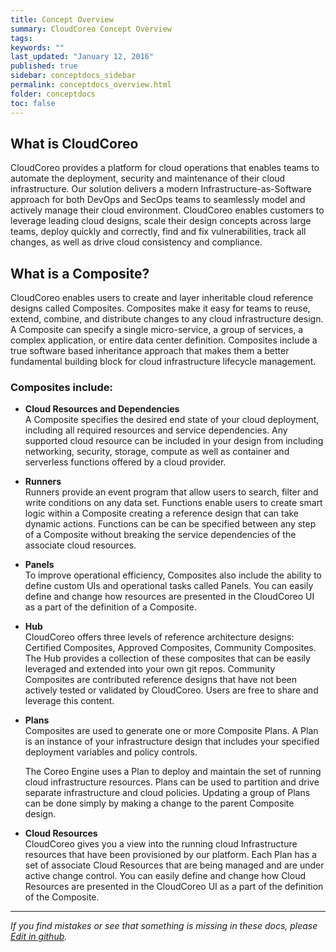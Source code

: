 ```yaml
---
title: Concept Overview
summary: CloudCoreo Concept Overview
tags:
keywords: ""
last_updated: "January 12, 2016"
published: true
sidebar: conceptdocs_sidebar
permalink: conceptdocs_overview.html
folder: conceptdocs
toc: false
---
```


## What is CloudCoreo  
CloudCoreo provides a platform for cloud operations that enables teams to automate the deployment, security and maintenance of their cloud infrastructure. Our solution delivers a modern Infrastructure-as-Software approach for both DevOps and SecOps teams to seamlessly model and actively manage their cloud environment. CloudCoreo enables customers to leverage leading cloud designs, scale their design concepts across large teams, deploy quickly and correctly, find and fix vulnerabilities, track all changes, as well as drive cloud consistency and compliance.  

## What is a Composite?  
CloudCoreo enables users to create and layer inheritable cloud reference designs called Composites.  Composites make it easy for teams to reuse, extend, combine, and distribute changes to any cloud infrastructure design. A Composite can specify a single micro-service, a group of services, a complex application, or entire data center definition. Composites include a true software based inheritance approach that makes them a better fundamental building block for cloud infrastructure lifecycle management.

### Composites include:  

* **Cloud Resources and Dependencies**  
A Composite specifies the desired end state of your cloud deployment, including all required resources and service dependencies.  Any supported cloud resource can be included in your design from including networking, security, storage, compute as well as container and serverless functions offered by a cloud provider.  

* **Runners**  
Runners provide an event program that allow users to search, filter and write conditions on any data set. Functions enable users to create smart logic within a Composite creating a reference design that can take dynamic actions.  Functions can be can be specified between any step of a Composite without breaking the service dependencies of the associate cloud resources.  

* **Panels**  
To improve operational efficiency, Composites also include the ability to define custom UIs and operational tasks called Panels.  You can easily define and change how resources are presented in the CloudCoreo UI as a part of the definition of a Composite.  

* **Hub**  
CloudCoreo offers three levels of reference architecture designs: Certified Composites, Approved Composites, Community Composites. The Hub provides a collection of these composites that can be easily leveraged and extended into your own git repos.  Community Composites are contributed reference designs that have not been actively tested or validated by CloudCoreo. Users are free to share and leverage this content.  

* **Plans**  
Composites are used to generate one or more Composite Plans.  A Plan is an instance of your infrastructure design that includes your specified deployment variables and policy controls.  

  The Coreo Engine uses a Plan to deploy and maintain the set of running cloud infrastructure resources.  Plans can be used to partition and drive separate infrastructure and cloud policies. Updating a group of Plans can be done simply by making a change to the parent Composite design.  

* **Cloud Resources**  
CloudCoreo gives you a view into the running cloud Infrastructure resources that have been provisioned by our platform. Each Plan has a set of associate Cloud Resources that are being managed and are under active change control. You can easily define and change how Cloud Resources are presented in the CloudCoreo UI as a part of the definition of the Composite.  
  
  
-----  
*If you find mistakes or see that something is missing in these docs, please [Edit in github](https://github.com/CloudCoreo/CloudCoreo/tree/gh-pages).*  
